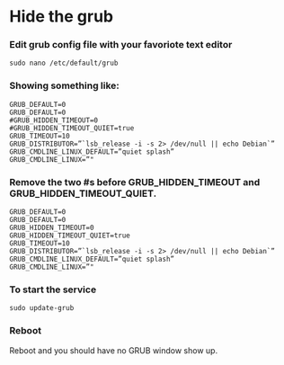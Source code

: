 # Hide the grub 

###  Edit grub config file with your favoriote text editor

`sudo nano /etc/default/grub`

### Showing something like:

```properties
GRUB_DEFAULT=0
GRUB_DEFAULT=0
#GRUB_HIDDEN_TIMEOUT=0
#GRUB_HIDDEN_TIMEOUT_QUIET=true
GRUB_TIMEOUT=10
GRUB_DISTRIBUTOR=”`lsb_release -i -s 2> /dev/null || echo Debian`”
GRUB_CMDLINE_LINUX_DEFAULT=”quiet splash”
GRUB_CMDLINE_LINUX=”"
```

### Remove the two #s before GRUB_HIDDEN_TIMEOUT and GRUB_HIDDEN_TIMEOUT_QUIET.

```properties
GRUB_DEFAULT=0
GRUB_DEFAULT=0
GRUB_HIDDEN_TIMEOUT=0
GRUB_HIDDEN_TIMEOUT_QUIET=true
GRUB_TIMEOUT=10
GRUB_DISTRIBUTOR=”`lsb_release -i -s 2> /dev/null || echo Debian`”
GRUB_CMDLINE_LINUX_DEFAULT=”quiet splash”
GRUB_CMDLINE_LINUX=”"
```

### To start the service
`sudo update-grub`
    
### Reboot
Reboot and you should have no GRUB window show up.